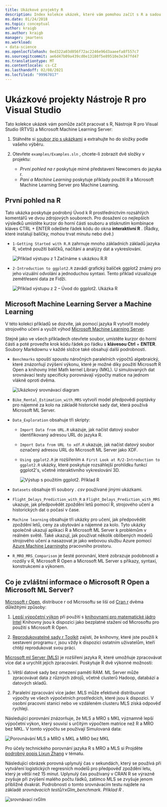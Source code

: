 ```yaml
---
title: Ukázkové projekty R
description: Index kolekce ukázek, které vám pomohou začít s R a sadou Visual Studio.
ms.date: 01/24/2018
ms.topic: conceptual
author: kraigb
ms.author: kraigb
manager: jmartens
ms.workload:
- data-science
ms.openlocfilehash: 0ed322a03d056f72ac2246e96d3aaeefa8f557c7
ms.sourcegitcommit: ae6d47b09a439cd0e13180f5e89510e3e347fd47
ms.translationtype: MT
ms.contentlocale: cs-CZ
ms.lasthandoff: 02/08/2021
ms.locfileid: "99967017"
---
```

# <a name="r-tools-for-visual-studio-sample-projects"></a>Ukázkové projekty Nástroje R pro Visual Studio

Tato kolekce ukázek vám pomůže začít pracovat s R, Nástroje R pro Visual Studio (RTVS) a Microsoft Machine Learning Server:

1. Stáhněte si [soubor zip s ukázkami](https://github.com/Microsoft/RTVS-docs/archive/master.zip) a extrahujte ho do složky podle vašeho výběru.
1. Otevřete `examples/Examples.sln` , chcete-li zobrazit dvě složky v projektu:

    - *První pohled na r* poskytuje mírné představení Newcomers do jazyka r.
    - *Paní a Machine Learning* poskytuje příklady použití R a Microsoft Machine Learning Server pro Machine Learning.

## <a name="a-first-look-at-r"></a>První pohled na R

Tato ukázka poskytuje podrobný Úvod k R prostřednictvím rozsáhlých komentářů ve dvou zdrojových souborech. Pro dosažení co nejlepších výsledků umístěte kurzor do horní části souboru a stisknutím kombinace kláves CTRL + ENTER odešlete řádek kódu do okna **interaktivní R** . (Řádky, které instalují balíčky, mohou trvat minutu nebo dvě.)

- `1-Getting Started with R.R` zahrnuje mnoho základních základů jazyka R, včetně použití balíčků, načítání a analýzy dat a vykreslování.

    ![Příklad výstupu z 1 Začínáme s ukázkou R.R](media/samples-getting-started-output.png)

- `2-Introduction to ggplot2.R` zavádí grafický balíček ggplot2 známý pro jeho vizuální odvolání a jednoduchou syntaxi. Tento příklad vizualizuje zemětřesení data ze Fidži.

    ![Příklad výstupu z 2 – Úvod do ggplot2. Ukázka R](media/samples-ggplot-output.png)

## <a name="microsoft-machine-learning-server-and-machine-learning"></a>Microsoft Machine Learning Server a Machine Learning

V této kolekci příkladů se dozvíte, jak pomocí jazyka R vytvořit modely strojového učení a využít výhod [Microsoft Machine Learning Server](/machine-learning-server/what-is-machine-learning-server).

Stejně jako ve všech příkladech otevřete soubor, umístěte kurzor do horní části a poté proveďte krok kódu řádek po řádku s **klávesou Ctrl** + **ENTER**. Soubory Markdownu v každé složce také obsahují další podrobnosti.

- `Benchmarks` spouští spoustu náročných paralelních výpočtů algebraický, které znázorňují zvýšení výkonu, které je možné díky použití Microsoft R Open a knihovny Intel Math kernel Library (MKL). U simulovaných dat srovnávací testy specificky porovnávají výpočty matice na jednom vlákně oproti dvěma.

    ![Ukázkový srovnávací diagram](media/samples-mro-benchmark-plot.png)

- `Bike_Rental_Estimation_with_MRS` vytvoří model předpovědi poptávky pro nájemné za kolo na základě historické sady dat, která používá Microsoft ML Server.

- `Data_Exploration` obsahuje tři skripty:

  - `Import Data from URL.R` ukazuje, jak načíst datový soubor identifikovaný adresou URL do jazyka R.
  - `Import Data from URL to xdf.R` ukazuje, jak načíst datový soubor označený adresou URL do Microsoft ML Server jako XDF.
  - `Using ggplot2.R` je rozšířením `A First Look at R/2-Introduction to ggplot2.R` ukázky, které poskytuje rozsáhlejší prohlídku funkcí ggplot2's, včetně interaktivního vykreslování 3D.

      ![Výstup s použitím ggplot2. Příklad R](media/samples-3d-interactive.png)

- `Datasets` obsahuje tři soubory *. csv* používané jinými ukázkami.
- `Flight_Delays_Prediction_with_R` a `Flight_Delays_Prediction_with_MRS` ukazuje, jak předpovědět zpoždění letů pomocí R, strojového učení a historických dat o počasí v čase.
- `Machine learning` obsahuje tři ukázky pro učení, jak předpovědět zpoždění letů, ceny za ubytování a nájemné za kolo. Tyto ukázky společně ukazují aplikaci R a Microsoft ML Server k problémům v reálném světě. Také ukazují, jak používat několik oblíbených modelů strojového učení a nasazovat je jako webovou službu Azure pomocí [Azure Machine Learningho](https://azure.microsoft.com/services/machine-learning/) pracovního prostoru.

- `R_MRO_MRS_Comparison` je šesté porovnání, které zobrazuje podobnosti a rozdíly v R, Microsoft R Open a Microsoft ML Server s příkazy, syntaxí, konstrukcemi a výkonem.

## <a name="whats-special-about-microsoft-r-open-and-microsoft-ml-server"></a>Co je zvláštní informace o Microsoft R Open a Microsoft ML Server?

[Microsoft r Open](https://mran.revolutionanalytics.com/download/), distribuce r od Microsoftu se liší od [Cran r](https://cran.r-project.org/) dvěma důležitými způsoby:

1. [Lepší výpočetní výkon](https://mran.revolutionanalytics.com/rro/#intelmkl1) při použití s [knihovnami pro matematické jádro Intel](https://software.intel.com/intel-mkl) Knihovny jsou k dispozici jako bezplatné stažení od Microsoftu pro použití s Microsoft R Open.

1. [Reprodukovatelné sady r Toolkit](https://mran.revolutionanalytics.com/rro/#reproducibility) zajistí, že knihovny, které jste použili k sestavení programu r, jsou vždy k dispozici ostatním uživatelům, kteří chtějí reprodukovat svou práci.

[Microsoft ml Server (MLS)](/machine-learning-server/what-is-machine-learning-server) je rozšíření jazyka R, které umožňuje zpracovávat více dat a urychlit jejich zpracování. Poskytuje R dvě výkonné možnosti:

1. Větší datové sady bez omezení paměti RAM. ML Server může zpracovávat data z různých zdrojů, včetně clusterů Hadoop, databází a datových skladů.

1. Paralelní zpracování více jader. MLS může efektivně distribuovat výpočty ve všech výpočetních prostředcích, které jsou k dispozici. V osobní pracovní stanici nebo ve vzdáleném clusteru MLS získá odpověď rychleji.

Následující porovnání znázorňuje, že MLS a MRO s MKL významně lepší výpočetní výkon, který souvisí s určitým výpočtem matrice než R a MRO bez MKL. V tomto výpočtu se používají Simulovaná data:

![Porovnávání MLS a MRO s MKL a MRO bez MKL](media/samples-speed-comparison.png)

Pro účely technického porovnání jazyka R s MRO a MLS si Projděte [podrobný popis Lixun Zhang](http://htmlpreview.github.io/?https://github.com/lixzhang/R-MRO-MRS/blob/master/Introduction_to_MRO_and_MRS.html) v tématu.

Následující obrázek porovná uplynulý čas v sekundách, který se používá při vytváření logistických regresních modelů pro předpověď zpoždění letu, který je větší než 15 minut.  Uplynulý čas používaný v CRAN R se výrazně zvyšuje při zvýšení malého počtu řádků, zatímco MLS se zvyšuje jenom přibližně dvakrát. Podrobnosti o tomto srovnávacím testu najdete na základě *srovnávacích testů/rxGlm_benchmark. Příklad R* .

![srovnávací rxGlm](media/samples-rxGLM-benchmark.png)
